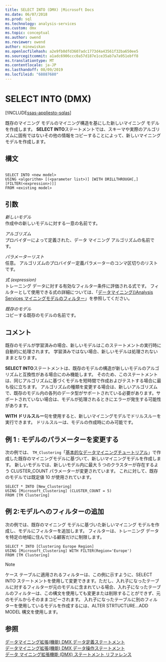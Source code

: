 ```yaml
---
title: SELECT INTO (DMX) |Microsoft Docs
ms.date: 06/07/2018
ms.prod: sql
ms.technology: analysis-services
ms.custom: dmx
ms.topic: conceptual
ms.author: owend
ms.reviewer: owend
author: minewiskan
ms.openlocfilehash: a2e9fb0dfd3607adc1773d4a43561f32ba650ee5
ms.sourcegitcommit: a1adc6906ccc0a57d187e1ce35ab7a7a951ebff8
ms.translationtype: MT
ms.contentlocale: ja-JP
ms.lasthandoff: 08/09/2019
ms.locfileid: "68887680"
---
```

# <a name="select-into-dmx"></a>SELECT INTO (DMX)
[!INCLUDE[ssas-appliesto-sqlas](../includes/ssas-appliesto-sqlas.md)]

  既存のマイニング モデルのマイニング構造を基にした新しいマイニング モデルを作成します。 **SELECT INTO**ステートメントでは、スキーマや実際のアルゴリズムに固有ではないその他の情報をコピーすることによって、新しいマイニングモデルを作成します。  
  
## <a name="syntax"></a>構文  
  
```  
  
SELECT INTO <new model>   
USING <algorithm> [(<parameter list>)] [WITH DRILLTHROUGH[,] [FILTER(<expression>)]]  
FROM <existing model>  
```  
  
## <a name="arguments"></a>引数  
 *新しいモデル*  
 作成中の新しいモデルに対する一意の名前です。  
  
 *アルゴリズム*  
 プロバイダーによって定義された、データ マイニング アルゴリズムの名前です。  
  
 *パラメーターリスト*  
 任意。 アルゴリズムのプロバイダー定義パラメーターのコンマ区切りのリストです。  
  
 *式 (expression)*  
 トレーニング データに対する有効なフィルター条件に評価される式です。 フィルターとして使用できる式の詳細については、「[データマイニング&#40;&#41;Analysis Services マイニングモデルのフィルター](https://docs.microsoft.com/analysis-services/data-mining/filters-for-mining-models-analysis-services-data-mining)」を参照してください。  
  
 *既存のモデル*  
 コピーする既存のモデルの名前です。  
  
## <a name="remarks"></a>コメント  
 既存のモデルが学習済みの場合、新しいモデルはこのステートメントの実行時に自動的に処理されます。 学習済みではない場合、新しいモデルは処理されないままとなります。  
  
 **SELECT INTO**ステートメントは、既存のモデルの構造が新しいモデルのアルゴリズムと互換性がある場合にのみ機能します。 そのため、このステートメントは、同じアルゴリズムに基づくモデルを短時間で作成およびテストする場合に最も役に立ちます。 アルゴリズムの種類を変更する場合は、新しいアルゴリズムで、既存のモデル内の各列のデータ型がサポートされている必要があります。サポートされていない場合は、モデルが処理されるときにエラーが発生する可能性があります。  
  
 **WITH ドリルスルー**句を使用すると、新しいマイニングモデルでドリルスルーを実行できます。 ドリルスルーは、モデルの作成時にのみ可能です。  
  
## <a name="example-1-altering-the-parameters-of-the-model"></a>例 1 : モデルのパラメーターを変更する  
 次の例では、 `TM_Clustering`「[基本的なデータマイニングチュートリアル](https://msdn.microsoft.com/library/6602edb6-d160-43fb-83c8-9df5dddfeb9c)」で作成した既存のマイニングモデルに基づいて、新しいマイニングモデルを作成します。 新しいモデルでは、新しいモデル内に最大 5 つのクラスターが存在するよう CLUSTER_COUNT パラメーターが変更されています。 これに対して、既存のモデルでは既定値 10 が使用されています。  
  
```  
SELECT * INTO [New_Clustering]  
USING [Microsoft_Clustering] (CLUSTER_COUNT = 5)   
FROM [TM Clustering]  
```  
  
## <a name="example-2-adding-a-filter-to-the-model"></a>例 2:モデルへのフィルターの追加  
 次の例では、既存のマイニング モデルに基づいた新しいマイニング モデルを作成し、モデルにフィルターを追加します。 フィルターは、トレーニング データを特定の地域に住んでいる顧客だけに制限します。  
  
```  
SELECT * INTO [Clustering Europe Region]  
USING [Microsoft_Clustering] WITH FILTER(Region='Europe')  
FROM [TM Clustering]  
```  
  
> [!NOTE]  
>  ケース テーブルに適用されるフィルターは、この例に示すように、SELECT INTO ステートメントを使用して変更できます。ただし、入れ子になったテーブルに対するフィルターが元のモデルに含まれている場合、入れ子になったテーブルのフィルターは、この構文を使用しても変更または削除することができず、元のモデルからそのままコピーされます。 入れ子になったテーブルに別のフィルターを使用しているモデルを作成するには、ALTER STRTUCTURE...ADD MODEL 構文を使用します。  
  
## <a name="see-also"></a>参照  
 [データマイニング拡張&#40;機能&#41; DMX データ定義ステートメント](../dmx/dmx-statements-data-definition.md)   
 [データマイニング拡張&#40;機能&#41; DMX データ操作ステートメント](../dmx/dmx-statements-data-manipulation.md)   
 [データ マイニング拡張機能 &#40;DMX&#41; ステートメント リファレンス](../dmx/data-mining-extensions-dmx-statements.md)  
  
  
